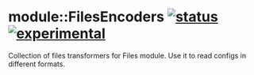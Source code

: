 # module::FilesEncoders [![status](https://github.com/Wandalen/wFilesEncoders/actions/workflows/StandardPublish.yml/badge.svg)](https://github.com/Wandalen/wFilesEncoders/actions/workflows/StandardPublish.yml) [![experimental](https://img.shields.io/badge/stability-experimental-orange.svg)](https://github.com/emersion/stability-badges#experimental)

Collection of files transformers for Files module. Use it to read configs in different formats.
